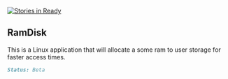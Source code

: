 [![Stories in Ready](https://badge.waffle.io/nigelmpofu/ramdisk.png?label=ready&title=Ready)](https://waffle.io/nigelmpofu/ramdisk)
## RamDisk

This is a Linux application that will allocate a some ram to user storage for faster access times.

```markdown
Status: Beta
```
